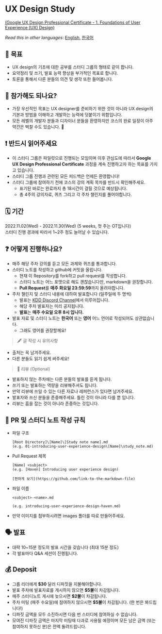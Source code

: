 # UX Design Study

[(Google UX Design Professional Certificate - 1. Foundations of User Experience (UX) Design)](https://www.coursera.org/learn/foundations-user-experience-design?specialization=google-ux-design)

*Read this in other languages*: [English](README.md), [한국어](README_ko.md)

## 📝 목표 
- UX design의 기초에 대한 공부를 스터디 그룹의 형태로 같이 합니다.
- 요약정리 및 쓰기, 발표 능력 향상을 부가적인 목표로 합니다.
- 토론을 통해서 다른 분들의 의견 및 생각 또한 들어봅니다.

## 🤔 참가해도 되나요?
- 가장 우선적인 목표는 UX designer를 준비하기 위한 것이 아니라 UX design의 기본과 방법을 이해하고 개발하는 능력에 덧붙이기 위함입니다.
- 모든 레벨의 개발자 분들과 디자이너 분들을 환영하지만 코스의 완료 일정이 아주 약간은 벅찰 수도 있습니다. 🥲

## ❗️ 반드시 읽어주세요
- 이 스터디 그룹은 파일럿으로 진행되는 모임이며 이후 관심도에 따라서 **Google UX Design Professional Certificate** 과정을 계속 진행하고자 하는 목표를 가지고 있습니다.
- 스터디 그룹 진행과 관련된 모든 피드백은 언제든 환영합니다!
- 스터디 그룹에 참여하기 전에 코스의 강의 계획 목차를 반드시 확인해주세요.
  - 표기된 바로는 완료까지 총 18시간이 걸릴 것으로 예상됩니다.
  - 총 4주의 강의자료, 퀴즈 그리고 각 주차 챌린지를 풀어야합니다.

## 🗓 기간 
2022.11.02(Wed) - 2022.11.30(Wed) (5 weeks, 첫 주는 OT입니다)  
스터디 진행 경과에 따라서 1~2주 정도 늘어날 수 있습니다.

## ❓ 어떻게 진행하나요?
- 매주 해당 주차 강의를 듣고 모든 과제와 퀴즈를 통과합니다.
- 스터디 노트를 작성하고 github에 커밋을 올립니다. 
  - 현재 이 Repository를 fork하고 pull request를 작성합니다.
  - 스터디 노트는 어느 포맷으로 해도 괜찮습니다만, markdown을 권장합니다.
  - **Pull Request**를 **매주 화요일 23:59:59**까지 올려야합니다.
- 주차 챌린지 및 스터디 내용에 대하여 발표합니다 (일주일에 두 명씩)
  - 발표는 [KDD Discord Channel](https://discord.gg/WpgCyTQd)에서 이루어집니다.
  - 해당 주차 발표자는 미리 공지됩니다.
  - **발표**는 **매주 수요일 오후 8시 입니다.**
- 발표 자료 및 스터디 노트는 **한국어** 또는 **영어** 어느 언어로 작성되어도 상관없습니다.
  - 그래도 영어를 권장할께요!

> 🖋 글 작성 시 유의사항
  - 출처는 꼭 남겨주세요.
  - 다른 분들도 읽기 쉽게 써주세요!

> 🔖 리뷰 (Optional)
  - 발표하지 않는 주차에는 다른 분들의 발표를 듣게 됩니다.
  - 쓰기 또는 발표하는 역량을 리뷰해주셔도 됩니다.
  - 만약 리뷰에 쓰일 수 있는 다른 자료나 레퍼런스가 있다면 남겨주세요.
  - 발표자와 쓰신 분들을 존중해주세요. 틀린 것이 아니라 다를 뿐 입니다.
  - 리뷰는 흠을 잡는 것이 아니라 존중하는 것입니다.

## 💾 PR 및 스터디 노트 작성 규칙

- 파일 구조
  ~~~
  [Root Directory]\[Name]\[Study note name].md
  (e.g. 01-introducing-user-experience-design\[Name]\study_note.md)
  ~~~


- Pull Request 제목
  ~~~
  [Name] <subject>
  (e.g. [Haven] Introducing user experience design)

  [편하게 보기](https://github.com/link-to-the-markdown-file)
  ~~~
  

- 파일 이름
  ~~~
  <subject>-<name>.md
  
  (e.g. introducing-user-experience-design-haven.md)
  ~~~

- 만약 이미지를 첨부하시려면 images 폴더를 따로 만들어주세요.

## 🗣 발표
- 대략 10~15분 정도의 발표 시간을 갖습니다 (최대 15분 정도) 
- 각 발표마다 Q&A 세션이 진행됩니다.

## 💰 Deposit 
- 그룹 리더에게 **$30** 달러 디파짓을 지불해야합니다.
- 발표 주차에 발표자료를 게시하지 않으면 **$5불**이 차감됩니다.
- 매주 스터디노트 게시에 늦으시면 **$2불**이 차감됩니다.
- 주차 미팅 (매주 수요일)에 참여하지 않으시면 **$5불**이 차감됩니다. (한 번은 봐드립니다!)
- 디파짓 금액을 모두 소진하시면 다음 번 스터디에 참여하실 수 없습니다.
- 모여진 디파짓 금액은 마지막 미팅때 다과로 사용될 예정이며 모든 남은 금액 (또는 참여하지 못하신 분)은 전액 돌려드립니다.